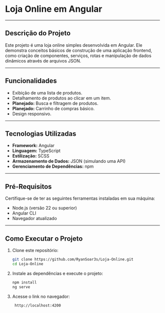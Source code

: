 # Loja Online em Angular

---

## Descrição do Projeto
Este projeto é uma loja online simples desenvolvida em Angular. Ele demonstra conceitos básicos de construção de uma aplicação frontend, como criação de componentes, serviços, rotas e manipulação de dados dinâmicos através de arquivos JSON.

---

## Funcionalidades
- Exibição de uma lista de produtos.
- Detalhamento de produtos ao clicar em um item.
- **Planejado:** Busca e filtragem de produtos.
- **Planejado:** Carrinho de compras básico.
- Design responsivo.

---

## Tecnologias Utilizadas
- **Framework:** Angular
- **Linguagem:** TypeScript
- **Estilização:** SCSS
- **Armazenamento de Dados:** JSON (simulando uma API)
- **Gerenciamento de Dependências:** npm

---

## Pré-Requisitos
Certifique-se de ter as seguintes ferramentas instaladas em sua máquina:
- Node.js (versão 22 ou superior)
- Angular CLI
- Navegador atualizado

---

## Como Executar o Projeto

1. Clone este repositório:
   ```bash
   git clone https://github.com/RyanSoar3s/Loja-Online.git
   cd Loja-Online
   ```
2. Instale as dependências e execute o projeto:
   ```bash
   npm install
   ng serve
   ```
3. Acesse o link no navegador:
   ```bash
    http://localhost:4200
   ```
